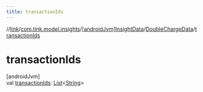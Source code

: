 ```yaml
---
title: transactionIds
---
```

//[link](../../../../index.html)/[com.tink.model.insights](../../index.html)/[[androidJvm]InsightData](../index.html)/[DoubleChargeData](index.html)/[transactionIds](transaction-ids.html)



# transactionIds



[androidJvm]\
val [transactionIds](transaction-ids.html): [List](https://kotlinlang.org/api/latest/jvm/stdlib/kotlin.collections/-list/index.html)&lt;[String](https://kotlinlang.org/api/latest/jvm/stdlib/kotlin/-string/index.html)&gt;




